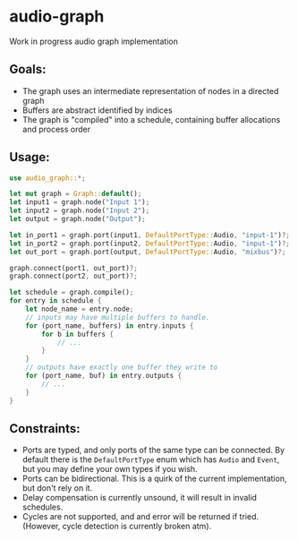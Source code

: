 # audio-graph

Work in progress audio graph implementation

## Goals:

- The graph uses an intermediate representation of nodes in a directed graph
- Buffers are abstract identified by indices
- The graph is "compiled" into a schedule, containing buffer allocations and process order

## Usage:

```rust
use audio_graph::*;

let mut graph = Graph::default();
let input1 = graph.node("Input 1");
let input2 = graph.node("Input 2");
let output = graph.node("Output");

let in_port1 = graph.port(input1, DefaultPortType::Audio, "input-1")?;
let in_port2 = graph.port(input2, DefaultPortType::Audio, "input-1")?;
let out_port = graph.port(output, DefaultPortType::Audio, "mixbus")?;

graph.connect(port1, out_port)?;
graph.connect(port2, out_port)?;

let schedule = graph.compile();
for entry in schedule {
    let node_name = entry.node;
    // inputs may have multiple buffers to handle.
    for (port_name, buffers) in entry.inputs {
        for b in buffers {
            // ... 
        }
    }
    // outputs have exactly one buffer they write to
    for (port_name, buf) in entry.outputs {
        // ... 
    }
}
```

## Constraints:

- Ports are typed, and only ports of the same type can be connected. By default there is the `DefaultPortType` enum which has `Audio` and `Event`, but you may define your own types if you wish.
- Ports can be bidirectional. This is a quirk of the current implementation, but don't rely on it.
- Delay compensation is currently unsound, it will result in invalid schedules.
- Cycles are not supported, and and error will be returned if tried. (However, cycle detection is currently broken atm).
